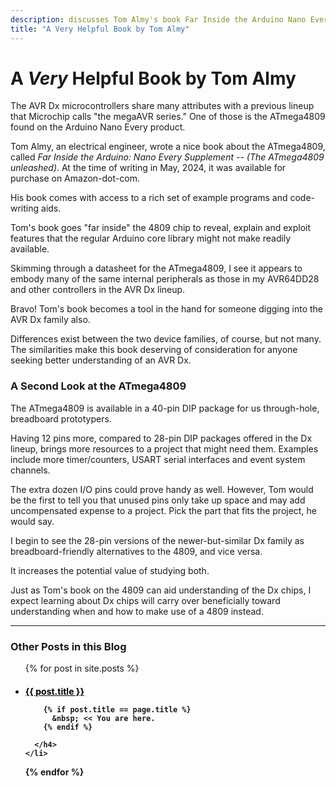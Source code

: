 ```yaml
---
description: discusses Tom Almy's book Far Inside the Arduino Nano Every Supplement
title: "A Very Helpful Book by Tom Almy"
---
```


# A *Very* Helpful Book by Tom Almy

The AVR Dx microcontrollers share many attributes with a previous lineup that Microchip calls "the megaAVR series." One of those is the ATmega4809 found on the Arduino Nano Every product.

Tom Almy, an electrical engineer, wrote a nice book about the ATmega4809, called *Far Inside the Arduino: Nano Every Supplement -- (The ATmega4809 unleashed)*. At the time of writing in May, 2024, it was available for purchase on Amazon-dot-com.

His book comes with access to a rich set of example programs and code-writing aids.

Tom's book goes "far inside" the 4809 chip to reveal, explain and exploit features that the regular Arduino core library might not make readily available.

Skimming through a datasheet for the ATmega4809, I see it appears to embody many of the same internal peripherals as those in my AVR64DD28 and other controllers in the AVR Dx lineup.

Bravo! Tom's book becomes a tool in the hand for someone digging into the AVR Dx family also.

Differences exist between the two device families, of course, but not many. The similarities make this book deserving of consideration for anyone seeking better understanding of an AVR Dx.

### A Second Look at the ATmega4809

The ATmega4809 is available in a 40-pin DIP package for us through-hole, breadboard prototypers. 

Having 12 pins more, compared to 28-pin DIP packages offered in the Dx lineup, brings more resources to a project that might need them. Examples include more timer/counters, USART serial interfaces and event system channels. 

The extra dozen I/O pins could prove handy as well. However, Tom would be the first to tell you that  unused pins only take up space and may add uncompensated expense to a project. Pick the part that fits the project, he would say.

I begin to see the 28-pin versions of the newer-but-similar Dx family as breadboard-friendly alternatives to the 4809, and vice versa.

It increases the potential value of studying both.

Just as Tom's book on the 4809 can aid understanding of the Dx chips, I expect learning about Dx chips will carry over beneficially toward understanding when and how to make use of a 4809 instead.

<hr />

### Other Posts in this Blog 

<ul>
  {% for post in site.posts %}
    <li>
      <h4>
        <a href="{{site.baseurl}}{{ post.url }}"       
        {% if post.title == page.title %}
           style="color: black;"
        {% endif %}>{{ post.title }}
        </a>
        
        {% if post.title == page.title %}
          &nbsp; << You are here.
        {% endif %}
        
      </h4>
    </li>
  {% endfor %}
</ul>